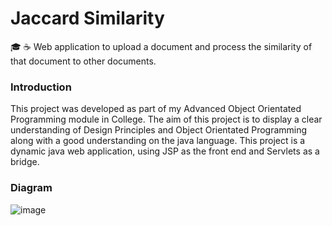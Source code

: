 # Jaccard Similarity
🎓 ☕️ Web application to upload a document and process the similarity of that document to other documents.

### Introduction
This project was developed as part of my Advanced Object Orientated Programming module in College. The aim of this project is to display a 
clear understanding of Design Principles and Object Orientated Programming along with a good understanding on the java language. This project
is a dynamic java web application, using JSP as the front end and Servlets as a bridge.

### Diagram
![image](https://image.prntscr.com/image/g7AQe_GmTCOpeey2XNVUhA.png)

